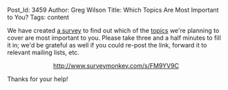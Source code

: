 Post_Id: 3459
Author: Greg Wilson
Title: Which Topics Are Most Important to You?
Tags: content

<p>We have created <a href="http://www.surveymonkey.com/s/FM9YV9C">a survey</a> to find out which of the <a href="/4_0/">topics</a> we're planning to cover are most important to you.  Please take three and a half minutes to fill it in; we'd be grateful as well if you could re-post the link, forward it to relevant mailing lists, etc.</p>
<p style="text-align: center;"><a href="http://www.surveymonkey.com/s/FM9YV9C">http://www.surveymonkey.com/s/FM9YV9C</a></p>
<p>Thanks for your help!</p>
